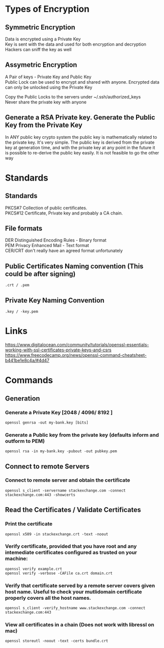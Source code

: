# Types of Encryption
## Symmetric Encryption
Data is encrypted using a Private Key  
Key is sent with the data and used for both encryption and decryption  
Hackers can sniff the key as well

## Assymetric Encryption
A Pair of keys - Private Key and Public Key  
Public Lock can be used to encrypt and shared with anyone. Encrypted data can only be unlocked using the Private Key

Copy the Public Locks to the servers under ~/.ssh/authorized_keys  
Never share the private key with anyone


## Generate a RSA Private key. Generate the Public Key from the Private Key
In ANY public key crypto system the public key is mathematically related to the private key. It's very simple. The public key is derived from the private key at generation time, and with the private key at any point in the future it is possible to re-derive the public key easily. It is not feasible to go the other way

# Standards
## Standards
PKCS#7 Collection of public certificates.  
PKCS#12 Certificate, Private key and probably a CA chain.

## File formats
DER Distinguished Encoding Rules - Binary format  
PEM Privacy Enhanced Mail - Text format  
CER/CRT don't really have an agreed format unfortunately

## Public Certificates Naming convention (This could be after signing)
    .crt / .pem

## Private Key Naming Convention
    .key / -key.pem

# Links
https://www.digitalocean.com/community/tutorials/openssl-essentials-working-with-ssl-certificates-private-keys-and-csrs
https://www.freecodecamp.org/news/openssl-command-cheatsheet-b441be1e8c4a/#4d47

# Commands

## Generation
### Generate a Private Key [2048 / 4096/ 8192 ]
    openssl genrsa -out my-bank.key [bits]

### Generate a Public key from the private key (defaults inform and outform to PEM)
    openssl rsa -in my-bank.key -pubout -out pubkey.pem

## Connect to remote Servers
### Connect to remote server and obtain the certificate
    openssl s_client -servername stackexchange.com -connect stackexchange.com:443 -showcerts

## Read the Certificates / Validate Certificates
### Print the certificate
    openssl x509 -in stackexchange.crt -text -noout

### Verify certificate, provided that you have root and any intemediate certificates configured as trusted on your machine:
    openssl verify example.crt
    openssl verify -verbose -CAFile ca.crt domain.crt

### Verify that certificate served by a remote server covers given host name. Useful to check your mutlidomain certificate properly covers all the host names.
    openssl s_client -verify_hostname www.stackexchange.com -connect stackexchange.com:443

### View all certificates in a chain (Does not work with libressl on mac)
    openssl storeutl -noout -text -certs bundle.crt

